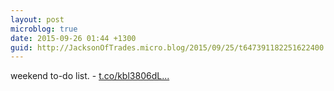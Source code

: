 ```yaml
---
layout: post
microblog: true
date: 2015-09-26 01:44 +1300
guid: http://JacksonOfTrades.micro.blog/2015/09/25/t647391182251622400.html
---
```

weekend to-do list. - [t.co/kbl3806dL...](http://t.co/kbl3806dLE)
